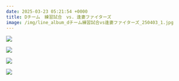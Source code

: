 ```yaml
---
date: 2025-03-23 05:21:54 +0000
title: Dチーム　練習試合　vs. 逢妻ファイターズ
image: /img/line_album_dチーム練習試合vs逢妻ファイターズ_250403_1.jpg
---
```

![](/img/line_album_dチーム練習試合vs逢妻ファイターズ_250403_2.jpg)

![](/img/line_album_dチーム練習試合vs逢妻ファイターズ_250403_3.jpg)

![](/img/line_album_dチーム練習試合vs逢妻ファイターズ_250403_4.jpg)

![](/img/line_album_dチーム練習試合vs逢妻ファイターズ_250403_5.jpg)
